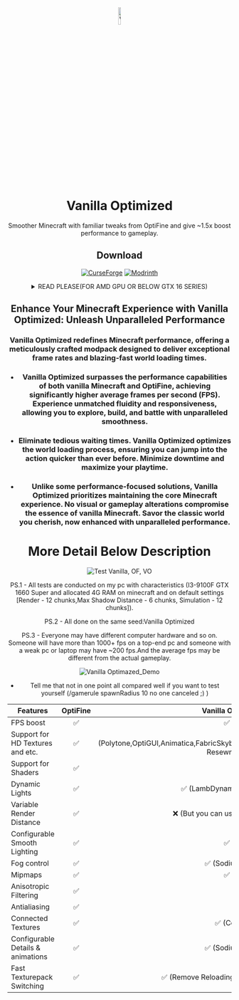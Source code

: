 <div align="center">

<img src="https://i.imgur.com/XNrsIvn.png" alt="VO logo" width="10%" height="10%">

# Vanilla Optimized


Smoother Minecraft with familiar tweaks from OptiFine and give ~1.5x boost performance to gameplay.

## Download

[![CurseForge][img-cf]][url-cf]
[![Modrinth][img-modrinth]][url-modrinth]

<details>
<summary>READ PLEASE(FOR AMD GPU OR BELOW GTX 16 SERIES)</summary>

### - This modpack uses the _**nvidium**_ mod and uses an unusual technology (mesh shaders). If you have a graphics card from AMD or below GTX 16 series, please remove or disable the mod from the modpack. But according to the mod developer: "No, the mod is not functional on non-Nvidia systems, but the Nvidium will automatically disable itself. Your gameplay will not be affected."

</details>

## Enhance Your Minecraft Experience with Vanilla Optimized: Unleash Unparalleled Performance

### Vanilla Optimized redefines Minecraft performance, offering a meticulously crafted modpack designed to deliver exceptional frame rates and blazing-fast world loading times.
- ### Vanilla Optimized surpasses the performance capabilities of both vanilla Minecraft and OptiFine, achieving significantly higher average frames per second (FPS). Experience unmatched fluidity and responsiveness, allowing you to explore, build, and battle with unparalleled smoothness.
  
- ### Eliminate tedious waiting times. Vanilla Optimized optimizes the world loading process, ensuring you can jump into the action quicker than ever before. Minimize downtime and maximize your playtime.
  
- ### Unlike some performance-focused solutions, Vanilla Optimized prioritizes maintaining the core Minecraft experience. No visual or gameplay alterations compromise the essence of vanilla Minecraft. Savor the classic world you cherish, now enhanced with unparalleled performance.

#   More Detail Below Description

![Test Vanilla, OF, VO](https://i.imgur.com/cxrMBvD.png)

PS.1 - All tests are conducted on my pc with characteristics (I3-9100F GTX 1660 Super and allocated 4G RAM on minecraft and on default settings [Render - 12 chunks,Max Shadow Distance - 6 chunks, Simulation - 12 chunks]).

PS.2 - All done on the same seed:Vanilla Optimized

PS.3 - Everyone may have different computer hardware and so on. Someone will have more than 1000+ fps on a top-end pc and someone with a weak pc or laptop may have ~200 fps.And the average fps may be different from the actual gameplay.


![Vanilla Optimazed_Demo](https://i.imgur.com/dUB2O6G.png)

* Tell me that not in one point all compared well if you want to test yourself (/gamerule spawnRadius 10 no one canceled ;) )
  
| Features            | OptiFine              | Vanilla Optimized    |
|---------------------|:---------------------:|---------------------:|
| FPS boost           | ✅                   | ✅ (Sodium)     |
| Support for HD Textures and etc.| ✅              | ✅ (Polytone,OptiGUI,Animatica,FabricSkyboxes,CIT Resewn and etc)|
| Support for Shaders | ✅              | ✅ (Iris)           |
| Dynamic Lights | ✅ | ✅ (LambDynamicLights) |
| Variable Render Distance | ✅ | ❌ (But you can use Bobby) |
| Configurable Smooth Lighting | ✅ | ✅ (Sodium) |
| Fog control | ✅ | ✅ (Sodium Extra) |
| Mipmaps  | ✅ | ✅ (Sodium) |
| Anisotropic Filtering | ✅ | ❌ |
| Antialiasing | ✅ | ❌ |
| Connected Textures | ✅ | ✅ (Continuity) |
| Configurable Details & animations | ✅ | ✅ (Sodium Extra) |
| Fast Texturepack Switching | ✅ | ✅ (Remove Reloading Screen) |

<!-- Images -->
[img-cf]: <https://i.imgur.com/wjkE5OX.png>
[img-discord]: <https://img.shields.io/badge/dynamic/json?url=https%3A%2F%2Fdiscordapp.com%2Fapi%2Finvites%2Ffabulously-optimized-859124104644788234%3Fwith_counts%3Dtrue&query=approximate_member_count&style=for-the-badge&label=Discord&color=5865F2&logoColor=white&labelColor=black&logo=discord>
[img-github]: <https://img.shields.io/github/stars/Fabulously-Optimized/fabulously-optimized?style=for-the-badge&label=Stars&color=white&logoColor=white&labelColor=black&logo=github>
[img-modrinth]: <https://i.imgur.com/9IjkjQj.png>

<!-- URLs -->
[url-cf]: <https://i.imgur.com/q7fhKS5.png>
[url-modrinth]: <https://modrinth.com/modpack/vanillaoptimized>
